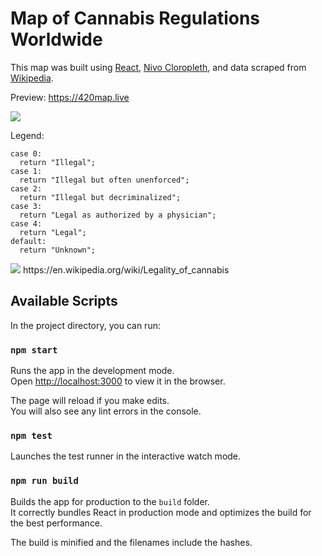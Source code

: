 # Map of Cannabis Regulations Worldwide

This map was built using [React](https://reactjs.org/), [Nivo Cloropleth](https://nivo.rocks/choropleth/), and data scraped from [Wikipedia](https://en.wikipedia.org/wiki/Legality_of_cannabis).

Preview: https://420map.live

<img src="https://420map.live/map.png" />

Legend:

```
case 0:
  return "Illegal";
case 1:
  return "Illegal but often unenforced";
case 2:
  return "Illegal but decriminalized";
case 3:
  return "Legal as authorized by a physician";
case 4:
  return "Legal";
default:
  return "Unknown";
```

<img src="https://cdn-images-1.medium.com/max/1600/1*euoOlinjR2qmJXKABBxgng.png" />
https://en.wikipedia.org/wiki/Legality_of_cannabis

## Available Scripts

In the project directory, you can run:

### `npm start`

Runs the app in the development mode.<br />
Open [http://localhost:3000](http://localhost:3000) to view it in the browser.

The page will reload if you make edits.<br />
You will also see any lint errors in the console.

### `npm test`

Launches the test runner in the interactive watch mode.<br />

### `npm run build`

Builds the app for production to the `build` folder.<br />
It correctly bundles React in production mode and optimizes the build for the best performance.

The build is minified and the filenames include the hashes.<br />
